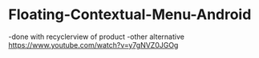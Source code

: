 # Floating-Contextual-Menu-Android

-done with recyclerview of product
-other alternative https://www.youtube.com/watch?v=y7gNVZ0JGOg
